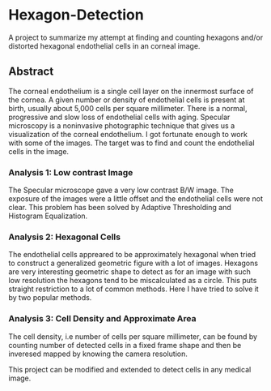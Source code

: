 # Hexagon-Detection

A project to summarize my attempt at finding and counting hexagons and/or distorted hexagonal endothelial cells in an corneal image.

## Abstract

The corneal endothelium is a single cell layer on the innermost surface of the cornea. A given number or density of endothelial cells is present at birth, usually about 5,000 cells per square millimeter. There is a normal, progressive and slow loss of endothelial cells with aging. Specular microscopy is a noninvasive photographic technique that gives us a visualization of the corneal endothelium. I got fortunate enough to work with some of the images. The target was to find and count the endothelial cells in the image. 

### Analysis 1: Low contrast Image

The Specular microscope gave a very low contrast B/W image. The exposure of the images were a little offset and the endothelial cells were not clear. This problem has been solved by Adaptive Thresholding and Histogram Equalization.

### Analysis 2: Hexagonal Cells

The endothelial cells appreared to be approximately hexagonal when tried to construct a generalized geometric figure with a lot of images. Hexagons are very interesting geometric shape to detect as for an image with such low resolution the hexagons tend to be miscalculated as a circle. This puts straight restriction to a lot of common methods. Here I have tried to solve it by two popular methods.

### Analysis 3: Cell Density and Approximate Area

The cell density, i.e number of cells per square millimeter, can be found by counting number of detected cells in a fixed frame shape and then be inveresed mapped by knowing the camera resolution.

This project can be modified and extended to detect cells in any medical image.
